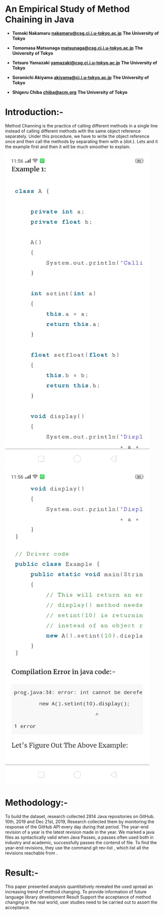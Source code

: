 # An Empirical Study of Method Chaining in Java

* **Tomoki Nakamaru**
**nakamaru@csg.ci.i.u-tokyo.ac.jp**
**The University of Tokyo**

* **Tomomasa Matsunaga**
**matsunaga@csg.ci.i.u-tokyo.ac.jp**
**The University of Tokyo**

* **Tetsuro Yamazaki**
**yamazaki@csg.ci.i.u-tokyo.ac.jp**
**The University of Tokyo**

* **Soramichi Akiyama**
**akiyama@ci.i.u-tokyo.ac.jp**
**The University of Tokyo**

* **Shigeru Chiba**
**chiba@acm.org**
**The University of Tokyo**



# Introduction:-
Method Channing is the practice of calling different methods in a single line instead of calling different methods with the same object reference separately. Under this procedure, we have to write the object reference once and then call the methods by separating them with a (dot.). Lets and it the example first and then it will be much smoother to explain.


![](image1.jpeg)
![](image2.jpeg)

# Methodology:-
To build the dataset, research collected 2814 Java repositories on GitHub. 10th, 2019 and Dec 21st, 2019, Research collected   them by monitoring the response of the GitHub API every day during that period. The year-end revision of a year is the latest revision made in the year. We marked a java files as syntactically valid when Java Passes, a passes often used both in industry and academic, successfully passes the contend of file.
To find the year-end revisions, they use the command git  rev-list <branch>, which list all the revisions reachable from <branch>.


# Result:-
This paper presented analysis quantitatively revealed the used spread an increasing trend of method changing. To provide information of future language library development Result Support the acceptance of method changing in the real world, user studies need to be carried out to assert the acceptance.
